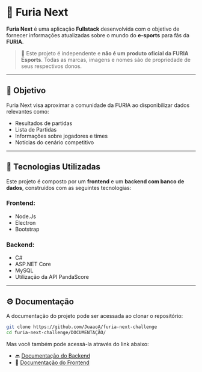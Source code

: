 # 🦁 Furia Next

**Furia Next** é uma aplicação **Fullstack** desenvolvida com o objetivo de fornecer informações atualizadas sobre o mundo do **e-sports** para fãs da **FURIA**.

> 🚫 Este projeto é independente e **não é um produto oficial da FURIA Esports**. Todas as marcas, imagens e nomes são de propriedade de seus respectivos donos.

---

## 📌 Objetivo

Furia Next visa aproximar a comunidade da FURIA ao disponibilizar dados relevantes como:
- Resultados de partidas
- Lista de Partidas
- Informações sobre jogadores e times
- Notícias do cenário competitivo

---

## 🧪 Tecnologias Utilizadas

Este projeto é composto por um **frontend** e um **backend com banco de dados**, construídos com as seguintes tecnologias:

### Frontend:
- Node.Js
- Electron
- Bootstrap

### Backend:
- C#
- ASP.NET Core
- MySQL
- Utilização da API PandaScore
---

## ⚙️ Documentação

A documentação do projeto pode ser acessada ao clonar o repositório:

```bash
git clone https://github.com/JuaaoA/furia-next-challenge
cd furia-next-challenge/DOCUMENTAÇÃO/
```

Mas você também pode acessá-la através do link abaixo:

- 🔙 [Documentação do Backend](https://drive.google.com/file/d/1yMZC6iy6Lz2fIZ1sbVpbBTbEJZXpVKTt/view?usp=sharing)
- 🎨 [Documentação do Frontend](https://drive.google.com/file/d/1N5-Rh935vUsWXBbMizyi3DgChqk3Hrj2/view?usp=sharing)
